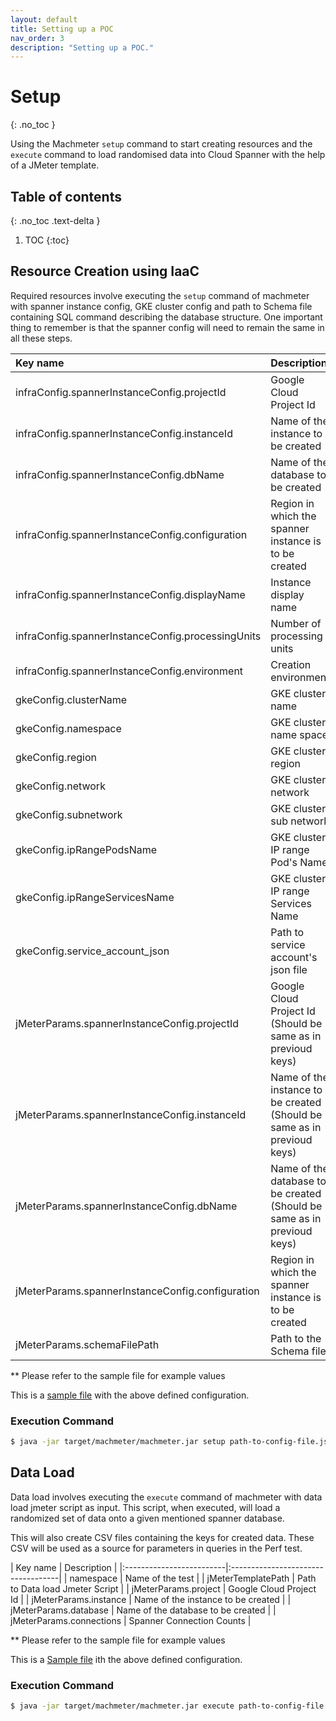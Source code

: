 ```yaml
---
layout: default
title: Setting up a POC
nav_order: 3
description: "Setting up a POC."
---
```


# Setup
{: .no_toc }

Using the Machmeter `setup` command to start creating resources and the `execute` command to load randomised data into Cloud Spanner with the help of a JMeter template.

## Table of contents
{: .no_toc .text-delta }

1. TOC
{:toc}

## Resource Creation using IaaC

Required resources involve executing the `setup` command of machmeter with
spanner instance config, GKE cluster config and path to Schema file
containing SQL command describing the database structure.
One important thing to remember is that the spanner config will need to remain the
same in all these steps.

<div class="resource-config" markdown="1">
 
| Key name                                          | Description                                                             | 
|:--------------------------------------------------|:------------------------------------------------------------------------|
| infraConfig.spannerInstanceConfig.projectId       | Google Cloud Project Id                                                 | 
| infraConfig.spannerInstanceConfig.instanceId      | Name of the instance to be created                                      | 
| infraConfig.spannerInstanceConfig.dbName          | Name of the database to be created                                      | 
| infraConfig.spannerInstanceConfig.configuration   | Region in which the spanner instance is to be created                   | 
| infraConfig.spannerInstanceConfig.displayName     | Instance display name                                                   | 
| infraConfig.spannerInstanceConfig.processingUnits | Number of processing units                                              | 
| infraConfig.spannerInstanceConfig.environment     | Creation environment                                                    | 
| gkeConfig.clusterName                             | GKE cluster name                                                        | 
| gkeConfig.namespace                               | GKE cluster name space                                                  | 
| gkeConfig.region                                  | GKE cluster region                                                      | 
| gkeConfig.network                                 | GKE cluster network                                                     | 
| gkeConfig.subnetwork                              | GKE cluster sub network                                                 | 
| gkeConfig.ipRangePodsName                         | GKE cluster IP range Pod's Name                                         | 
| gkeConfig.ipRangeServicesName                     | GKE cluster IP range Services Name                                      | 
| gkeConfig.service_account_json                    | Path to service account's json file                                     | 
| jMeterParams.spannerInstanceConfig.projectId      | Google Cloud Project Id (Should be same as in previoud keys)            | 
| jMeterParams.spannerInstanceConfig.instanceId     | Name of the instance to be created (Should be same as in previoud keys) | 
| jMeterParams.spannerInstanceConfig.dbName         | Name of the database to be created (Should be same as in previoud keys) | 
| jMeterParams.spannerInstanceConfig.configuration  | Region in which the spanner instance is to be created                   | 
| jMeterParams.schemaFilePath                       | Path to the Schema file.                                                |


** Please refer to the sample file for example values
</div>

This is a [sample file](./commons/resource/sample-machmeter-setup-config.json) with the above defined configuration.

### Execution Command
```bash
$ java -jar target/machmeter/machmeter.jar setup path-to-config-file.json
```

## Data Load

Data load involves executing the `execute` command of machmeter with
data load jmeter script as input. This script, when executed, will load a 
randomized set of data onto a given mentioned spanner database.

This will also create CSV files containing the keys for created data. These
CSV will be used as a source for parameters in queries in the Perf test.

<div class="data-load-config" markdown="2">
| Key name                 | Description                        |
|:-------------------------|:-----------------------------------| 
| namespace                | Name of the test                   | 
| jMeterTemplatePath       | Path to Data load Jmeter Script    | 
| jMeterParams.project     | Google Cloud Project Id            | 
| jMeterParams.instance    | Name of the instance to be created | 
| jMeterParams.database    | Name of the database to be created | 
| jMeterParams.connections | Spanner Connection Counts          |

</div>

** Please refer to the sample file for example values

This is a [Sample file](./commons/resource/sample-machmeter-execute-data-load-config.json) ith the above defined configuration.

### Execution Command
```bash
$ java -jar target/machmeter/machmeter.jar execute path-to-config-file.json
```